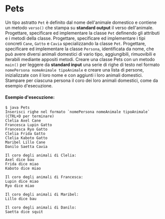 # Pets

Un tipo astratto `Pet` è definito dal nome dell'animale domestico e contiene un metodo `verso()` che stampa su **standard output** il verso dell'animale. Progettare, specificare ed implementare la classe `Pet` definendo gli attributi e i metodi della classe. Progettare, specificare ed implementare i tipi concreti `Cane`, `Gatto` e `Cavia` specializzando la classe `Pet`.
Progettare, specificare ed implementare la classe `Persona`, identificata da nome, che può avere diversi animali domestici di vario tipo, aggiungibili, rimuovibili e iterabili mediante appositi metodi.
Creare una classe Pets con un metodo `main()` per leggere da **standard input** una serie di righe di testo nel formato `nomePersona nomeAnimale tipoAnimale` e creare una lista di persone, inizializzate con il loro nome e con aggiunti i loro animali domestici. Stampare per ciascuna persona il coro dei loro animali domestici, come da esempio d'esecuzione.

#### Esempio d'esecuzione:

```text
$ java Pets
Inserisci righe nel formato `nomePersona nomeAnimale tipoAnimale` (CTRL+D per terminare)
Clelia Axel Cane
Francesca Lupin Gatto
Francesca Ryo Gatto
Clelia Frida Gatto
Clelia Kaboto Gatto
Maribel Lillo Cane
Danilo Saetta Cavia

Il coro degli animali di Clelia:
Axel dice bau
Frida dice miao
Kaboto dice miao

Il coro degli animali di Francesca:
Lupin dice miao
Ryo dice miao

Il coro degli animali di Maribel:
Lillo dice bau

Il coro degli animali di Danilo:
Saetta dice squit
```
